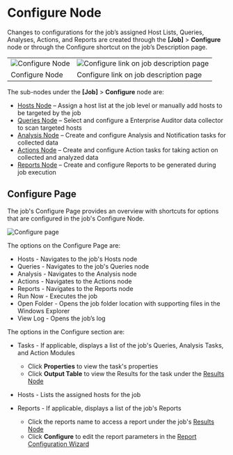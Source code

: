 # Configure Node

Changes to configurations for the job’s assigned Host Lists, Queries, Analyses, Actions, and Reports
are created through the **[Job]** > **Configure** node or through the Configure shortcut on the
job’s Description page.

|                                                                                                                            |                                                                                                                                                           |
| -------------------------------------------------------------------------------------------------------------------------- | --------------------------------------------------------------------------------------------------------------------------------------------------------- |
| ![Configure Node](/img/product_docs/accessanalyzer/11.6/admin/jobs/job/configure/configurenode.webp) | ![Configure link on job description page](/img/product_docs/accessanalyzer/11.6/admin/jobs/job/configure/configurelinkjobpage.webp) |
| Configure Node                                                                                                             | Configure link on job description page                                                                                                                    |

The sub-nodes under the **[Job]** > **Configure** node are:

- [Hosts Node](/docs/accessanalyzer/11.6/admin/jobs/job/configure/hosts.md)
  – Assign a host list at the job level or manually add hosts to be targeted by the job
- [Queries Node](/docs/accessanalyzer/11.6/admin/jobs/job/configure/queries.md)
  – Select and configure a Enterprise Auditor data collector to scan targeted hosts
- [Analysis Node](/docs/accessanalyzer/11.6/admin/jobs/job/configure/analysis.md)
  – Create and configure Analysis and Notification tasks for collected data
- [Actions Node](/docs/accessanalyzer/11.6/admin/jobs/job/configure/actions.md)
  – Create and configure Action tasks for taking action on collected and analyzed data
- [Reports Node](/docs/accessanalyzer/11.6/admin/jobs/job/configure/reports.md)
  – Create and configure Reports to be generated during job execution

## Configure Page

The job's Configure Page provides an overview with shortcuts for options that are configured in the
job's Configure Node.

![Configure page](/img/product_docs/accessanalyzer/11.6/admin/jobs/job/configure/configurepage.webp)

The options on the Configure Page are:

- Hosts - Navigates to the job's Hosts node
- Queries - Navigates to the job's Queries node
- Analysis - Navigates to the Analysis node
- Actions - Navigates to the Actions node
- Reports - Navigates to the Reports node
- Run Now - Executes the job
- Open Folder - Opens the job folder location with supporting files in the Windows Explorer
- View Log - Opens the job’s log

The options in the Configure section are:

- Tasks - If applicable, displays a list of the job's Queries, Analysis Tasks, and Action Modules

    - Click **Properties** to view the task's properties
    - Click **Output Table** to view the Results for the task under the
      [Results Node](/docs/accessanalyzer/11.6/admin/jobs/job/results.md)

- Hosts - Lists the assigned hosts for the job
- Reports - If applicable, displays a list of the job's Reports

    - Click the reports name to access a report under the job's
      [Results Node](/docs/accessanalyzer/11.6/admin/jobs/job/results.md)
    - Click **Configure** to edit the report parameters in the
      [Report Configuration Wizard](/docs/accessanalyzer/11.6/admin/report/wizard/overview.md)
